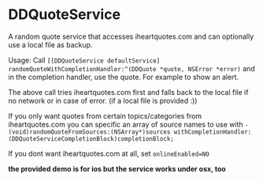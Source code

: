 DDQuoteService
==============
A random quote service that accesses iheartquotes.com and can optionally use a local file as backup.

Usage: Call `[[DDQuoteService defaultService] randomQuoteWithCompletionHandler:^(DDQuote *quote, NSError *error)` and in the completion handler, use the quote. For example to show an alert.

The above call tries iheartquotes.com first and falls back to the local file if no network or in case of error. (if a local file is provided :))

If you only want quotes from certain topics/categories from iheartquotes.com you can specific an array of source names to use with `- (void)randomQuoteFromSources:(NSArray*)sources withCompletionHandler:(DDQuoteServiceCompletionBlock)completionBlock;`

If you dont want iheartquotes.com at all, set `onlineEnabled=NO`

**the provided demo is for ios but the service works under osx, too**

